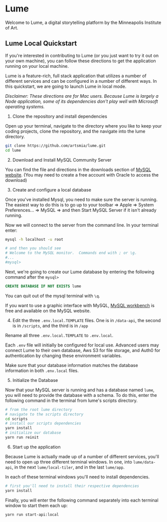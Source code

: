 # Lume

Welcome to Lume, a digital storytelling platform by the Minneapolis Institute of Art.

## Lume Local Quickstart

If you're interested in contributing to Lume (or you just want to try it out on your own machine), you can follow these directions to get the application running on your local machine.

Lume is a feature-rich, full stack application that utilizes a number of different services and can be configured in a number of different ways. In this quickstart, we are going to launch Lume in local mode.


*Disclaimer: These directions are for Mac users. Because Lume is largely a Node application, some of its dependencies don't play well with Microsoft operating systems.*


1. Clone the repository and install dependencies

Open up your terminal, navigate to the directory where you like to keep your coding projects, clone the repository, and the navigate into the lume directory.

```bash
git clone https://github.com/artsmia/lume.git
cd lume

```

2. Download and Install MySQL Community Server

You can find the file and directions in the downloads section of [MySQL website](https://dev.mysql.com/downloads/mysql/). (You may need to create a free account with Oracle to access the download)

3. Create and configure a local database

Once you've installed Mysql, you need to make sure the server is running. The easiest way to do this is to go up to your toolbar => Apple => System Preferences... => MySQL => and then Start MySQL Server if it isn't already running.

Now we will connect to the server from the command line. In your terminal enter:

```bash
mysql -h localhost -u root

# and then you should see
# Welcome to the MySQL monitor.  Commands end with ; or \g.
#...
#mysql>

```

Next, we're going to create our Lume database by entering the following command after the `mysql>`

```sql
CREATE DATABASE IF NOT EXISTS lume
```

You can quit out of the mysql terminal with `\q`.

If you want to use a graphic interface with MySQL, [MySQL workbench](https://dev.mysql.com/doc/workbench/en/) is free and available on the MySQL website.

4. Edit the three `.env.local.TEMPLATE` files.  One is in `/data-api`, the second is in `/scripts`, and the third is in `/app`

Rename all three `.env.local.TEMPLATE` to `.env.local`.

Each `.env` file will initially be configured for local use. Advanced users may connect Lume to their own database, Aws S3 for file storage, and Auth0 for authentication by changing these environment variables.

Make sure that your database information matches the database information in both `.env.local` files.


5. Initialize the Database

Now that your MySQL server is running and has a database named `lume`, you will need to provide the database with a schema. To do this, enter the following command in the terminal from lume's scripts directory.

```bash
# from the root lume directory
# navigate to the scripts directory
cd scripts
# install our scripts dependencies
yarn install
# initialize our database
yarn run reinit
```

6. Start up the application

Because Lume is actually made up of a number of different services, you'll need to open up three different terminal windows. In one, into `lume/data-api`, in the next `lume/local-tiler`, and in the last `lume/app`.

In each of these terminal windows you'll need to install dependencies.

```bash
# first you'll need to install their respective dependencies
yarn install
```

Finally, you will enter the following command separately into each terminal window to start them each up:

```bash
yarn run start-api:local
```
